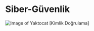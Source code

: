 # Siber-Güvenlik
![Image of Yaktocat](https://camo.githubusercontent.com/92c4c80f2c5f1a74a96b80133eb9a5506ac1449a43edb9a6b591b4dd59fad755/68747470733a2f2f692e6962622e636f2f586279475472502f312d61757468656e7469636174696f6e2d322d33367833362e706e67) [Kimlik Doğrulama]

